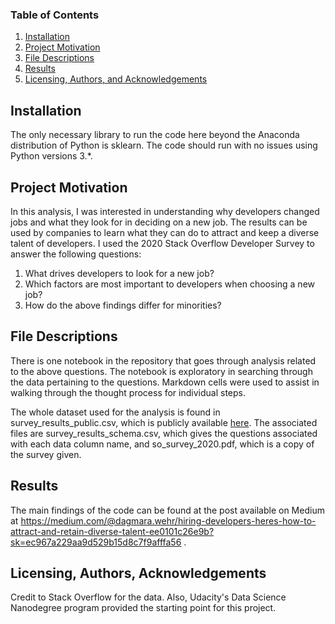 ### Table of Contents

1. [Installation](#installation)
2. [Project Motivation](#motivation)
3. [File Descriptions](#files)
4. [Results](#results)
5. [Licensing, Authors, and Acknowledgements](#licensing)

## Installation <a name="installation"></a>

The only necessary library to run the code here beyond the Anaconda distribution of Python is sklearn.  The code should run with no issues using Python versions 3.*.

## Project Motivation<a name="motivation"></a>

In this analysis, I was interested in understanding why developers changed jobs and what they look for in deciding on a new job. The results can be used by companies to learn what they can do to attract and keep a diverse talent of developers. I used the 2020 Stack Overflow Developer Survey to answer the following questions:

1. What drives developers to look for a new job?
2. Which factors are most important to developers when choosing a new job?
3. How do the above findings differ for minorities?

## File Descriptions <a name="files"></a>

There is one notebook in the repository that goes through analysis related to the above questions.  The notebook is exploratory in searching through the data pertaining to the questions.  Markdown cells were used to assist in walking through the thought process for individual steps.

The whole dataset used for the analysis is found in survey_results_public.csv, which is publicly available [here](https://insights.stackoverflow.com/survey). The associated files are survey_results_schema.csv, which gives the questions associated with each data column name, and so_survey_2020.pdf, which is a copy of the survey given.

## Results<a name="results"></a>

The main findings of the code can be found at the post available on Medium at https://medium.com/@dagmara.wehr/hiring-developers-heres-how-to-attract-and-retain-diverse-talent-ee0101c26e9b?sk=ec967a229aa9d529b15d8c7f9afffa56 .

## Licensing, Authors, Acknowledgements<a name="licensing"></a>

Credit to Stack Overflow for the data. Also, Udacity's Data Science Nanodegree program provided the starting point for this project.
